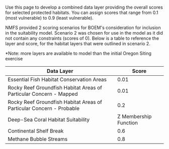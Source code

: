 Use this page to develop a combined data layer providing the overall scores for selected protected habitats. You can assign scores that range from 0.1 (most vulnerable) to 0.9 (least vulnerable).

NMFS provided 2 scoring scenarios for BOEM's consideration for inclusion in the suitability model. Scenario 2 was chosen for use in the model as it did not contain any constraints (scores of 0). Below is a table to reference the layer and score, for the habitat layers that were outlined in scenario 2.

\*Note: more layers are available to model than the initial Oregon Siting exercise

| Data Layer | Score |
|------------------------------------|------------------------------------|
| Essential Fish Habitat Conservation Areas | 0.01 |
| Rocky Reef Groundfish Habitat Areas of Particular Concern - Mapped | 0.01 |
| Rocky Reef Groundfish Habitat Areas of Particular Concern - Probable | 0.2 |
| Deep-Sea Coral Habitat Suitability | Z Membership Function |
| Continental Shelf Break | 0.6 |
| Methane Bubble Streams | 0.8 |
